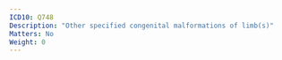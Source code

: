 ```yaml
---
ICD10: Q748
Description: "Other specified congenital malformations of limb(s)"
Matters: No
Weight: 0
---
```


